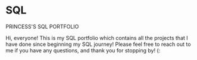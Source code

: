 # SQL
PRINCESS'S SQL PORTFOLIO

Hi, everyone! This is my SQL portfolio which contains all the projects that I have done since beginning my SQL journey! Please feel free to reach out to me if you have any questions, and thank you for stopping by! (:
